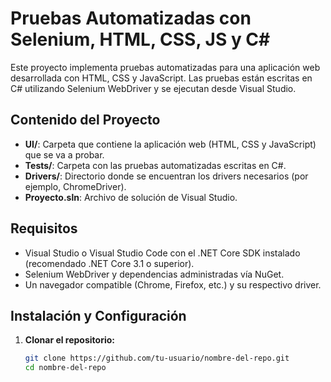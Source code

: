 # Pruebas Automatizadas con Selenium, HTML, CSS, JS y C#

Este proyecto implementa pruebas automatizadas para una aplicación web desarrollada con HTML, CSS y JavaScript. Las pruebas están escritas en C# utilizando Selenium WebDriver y se ejecutan desde Visual Studio.

## Contenido del Proyecto

- **UI/**: Carpeta que contiene la aplicación web (HTML, CSS y JavaScript) que se va a probar.
- **Tests/**: Carpeta con las pruebas automatizadas escritas en C#.
- **Drivers/**: Directorio donde se encuentran los drivers necesarios (por ejemplo, ChromeDriver).
- **Proyecto.sln**: Archivo de solución de Visual Studio.

## Requisitos

- Visual Studio o Visual Studio Code con el .NET Core SDK instalado (recomendado .NET Core 3.1 o superior).
- Selenium WebDriver y dependencias administradas vía NuGet.
- Un navegador compatible (Chrome, Firefox, etc.) y su respectivo driver.

## Instalación y Configuración

1. **Clonar el repositorio:**
   ```bash
   git clone https://github.com/tu-usuario/nombre-del-repo.git
   cd nombre-del-repo
